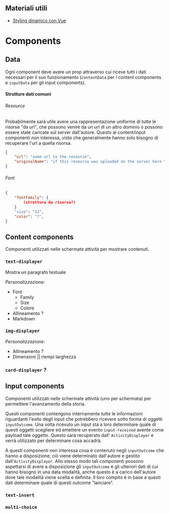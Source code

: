## Materiali utili

- [Styling dinamico con Vue](https://www.digitalocean.com/community/tutorials/vuejs-dynamic-styles)





# Components

## Data

Ogni component deve avere un prop attraverso cui riceve tutti i dati necessari per il suo funzionamento (`contentData` per i content components e `inputData` per gli input components).

#### Strutture dati comuni

###### Resource

Probabilmente sarà utile avere una rappresentazione uniforme di tutte le risorse "da url", che possono venire da un url di un altro dominio o possono essere state caricate sul server dall'autore. Questo ai content/input componenti non interessa, visto che generalmente hanno solo bisogno di recuperare l'url a quella risorsa.

```json
{
    "url": "some url to the resource",
    "originalName": "if this resource was uploaded on the server here the original file name is stored (used by the author)"
}
```



###### Font

```json
{
    "fontFamily": {
        (struttura da risorsa?)
    }
    "size": "12",
    "color": "?",
}
```



## Content components

Componenti utilizzati nelle schermate attività per mostrare contenuti.

### `text-displayer`

Mostra un paragrafo testuale

*Personalizzazione*: 

- Font
  - Family
  - Size
  - Colore
- Allineamento ?
- Markdown



### `img-displayer`

*Personalizzazione*:

- Allineamento ?
- Dimensioni || riempi larghezza



### `card-displayer` ?





## Input components

Componenti utilizzati nelle schermate attività (uno per schermata) per permettere l'avanzamento della storia.

Questi componenti contengono internamente tutte le informazioni riguardanti l'esito degli input che potrebbero ricevere sotto forma di oggetti `inputOutcome`. Una volta ricevuto un input sta a loro determinare quale di questi oggetti scegliere ed emettere un evento `input-received` avente come payload tale oggetto. Questo sarà recuperato dall' `ActivityDisplayer` e verrà utilizzato per determinare cosa accadrà.

A questi componenti non interessa cosa è contenuto negli `inputOutcome` che hanno a disposizione, ciò viene determinato dall'autore e gestito dall'`ActivityDisplayer`.  Allo stesso modo tali componenti possono aspettarsi di avere a disposizione gli `inputOutcome` e gli ulteriori dati di cui hanno bisogno in una data modalità, anche questo è a carico dell'autore dove tale modalità viene scelta e definita. Il loro compito è in base a questi dati determinare quale di questi outcome "lanciare".

### `text-insert`





### `multi-choice`
